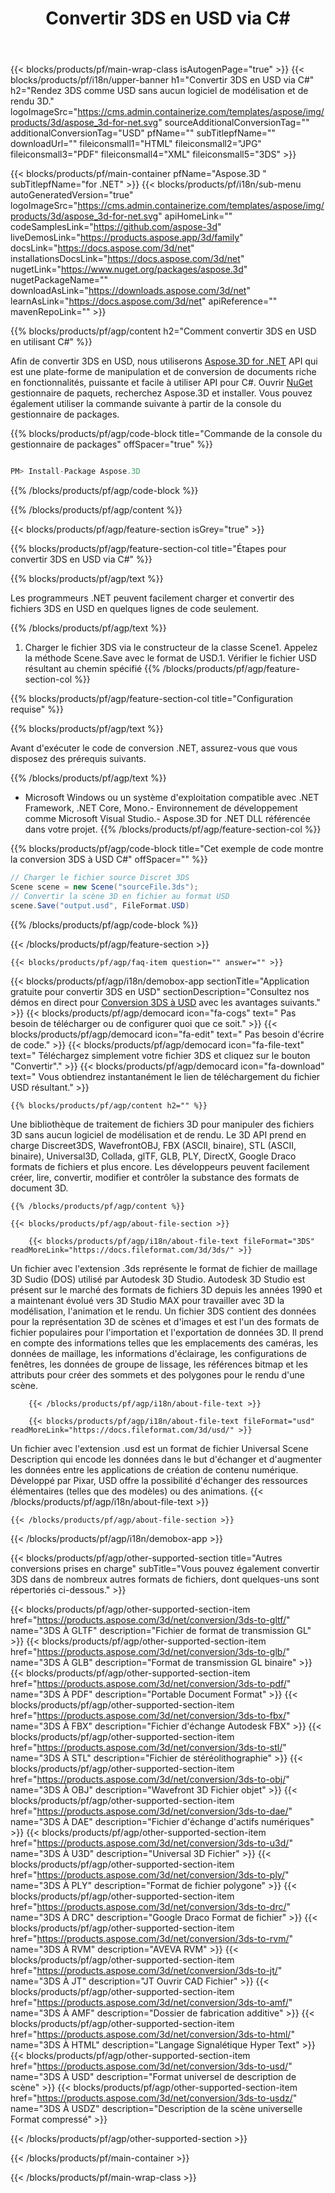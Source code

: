 ﻿---
title: Convertir 3DS en USD via C# 
weight: 530
url: /fr/net/conversion/3ds-to-usd/ 
description: Exemple de code pour la conversion de 3DS à USD C#. Utilisez l'exemple de code API pour les fichiers batch 3DS vers la conversion USD dans VB.NET, Asp.NET ou toute application basée sur .NET.
---
{{< blocks/products/pf/main-wrap-class isAutogenPage="true" >}}
{{< blocks/products/pf/i18n/upper-banner h1="Convertir 3DS en USD via C#" h2="Rendez 3DS comme USD sans aucun logiciel de modélisation et de rendu 3D." logoImageSrc="https://cms.admin.containerize.com/templates/aspose/img/products/3d/aspose_3d-for-net.svg" sourceAdditionalConversionTag="" additionalConversionTag="USD" pfName="" subTitlepfName="" downloadUrl="" fileiconsmall1="HTML" fileiconsmall2="JPG" fileiconsmall3="PDF" fileiconsmall4="XML" fileiconsmall5="3DS" >}}

{{< blocks/products/pf/main-container pfName="Aspose.3D " subTitlepfName="for .NET" >}}
{{< blocks/products/pf/i18n/sub-menu autoGeneratedVersion="true" logoImageSrc="https://cms.admin.containerize.com/templates/aspose/img/products/3d/aspose_3d-for-net.svg" apiHomeLink="" codeSamplesLink="https://github.com/aspose-3d" liveDemosLink="https://products.aspose.app/3d/family" docsLink="https://docs.aspose.com/3d/net" installationsDocsLink="https://docs.aspose.com/3d/net" nugetLink="https://www.nuget.org/packages/aspose.3d" nugetPackageName="" downloadAsLink="https://downloads.aspose.com/3d/net" learnAsLink="https://docs.aspose.com/3d/net" apiReference="" mavenRepoLink="" >}}

{{% blocks/products/pf/agp/content h2="Comment convertir 3DS en USD en utilisant C#" %}}

 Afin de convertir 3DS en USD, nous utiliserons
 [Aspose.3D for .NET](https://products.aspose.com/3d/net) 
 API qui est une plate-forme de manipulation et de conversion de documents riche en fonctionnalités, puissante et facile à utiliser API pour C#. Ouvrir
 [NuGet](https://www.nuget.org/packages/aspose.3d) 
 gestionnaire de paquets, recherchez
 Aspose.3D 
 et installer. Vous pouvez également utiliser la commande suivante à partir de la console du gestionnaire de packages.

{{% blocks/products/pf/agp/code-block title="Commande de la console du gestionnaire de packages" offSpacer="true" %}}

```cs

PM> Install-Package Aspose.3D


```

{{% /blocks/products/pf/agp/code-block %}}

{{% /blocks/products/pf/agp/content %}}

{{< blocks/products/pf/agp/feature-section isGrey="true" >}}

{{% blocks/products/pf/agp/feature-section-col title="Étapes pour convertir 3DS en USD via C#" %}}

{{% blocks/products/pf/agp/text %}}

 Les programmeurs .NET peuvent facilement charger et convertir des fichiers 3DS en USD en quelques lignes de code seulement.

{{% /blocks/products/pf/agp/text %}}

1. Charger le fichier 3DS via le constructeur de la classe Scene1. Appelez la méthode Scene.Save avec le format de USD.1. Vérifier le fichier USD résultant au chemin spécifié
{{% /blocks/products/pf/agp/feature-section-col %}}

{{% blocks/products/pf/agp/feature-section-col title="Configuration requise" %}}

{{% blocks/products/pf/agp/text %}}

 Avant d'exécuter le code de conversion .NET, assurez-vous que vous disposez des prérequis suivants.

{{% /blocks/products/pf/agp/text %}}

- Microsoft Windows ou un système d'exploitation compatible avec .NET Framework, .NET Core, Mono.- Environnement de développement comme Microsoft Visual Studio.- Aspose.3D for .NET DLL référencée dans votre projet.
{{% /blocks/products/pf/agp/feature-section-col %}}

{{% blocks/products/pf/agp/code-block title="Cet exemple de code montre la conversion 3DS à USD C#" offSpacer="" %}}

```cs
// Charger le fichier source Discret 3DS
Scene scene = new Scene("sourceFile.3ds");
// Convertir la scène 3D en fichier au format USD
scene.Save("output.usd", FileFormat.USD)

```

{{% /blocks/products/pf/agp/code-block %}}

{{< /blocks/products/pf/agp/feature-section >}}

    {{< blocks/products/pf/agp/faq-item question="" answer="" >}}
 

<!-- aboutfile Starts -->

{{< blocks/products/pf/agp/i18n/demobox-app sectionTitle="Application gratuite pour convertir 3DS en USD" sectionDescription="Consultez nos démos en direct pour [Conversion 3DS à USD](https://products.aspose.app/3d/conversion/3ds-to-usd) avec les avantages suivants." >}}
        {{< blocks/products/pf/agp/democard icon="fa-cogs" text=" Pas besoin de télécharger ou de configurer quoi que ce soit." >}}
        {{< blocks/products/pf/agp/democard icon="fa-edit" text=" Pas besoin d\'écrire de code." >}}
        {{< blocks/products/pf/agp/democard icon="fa-file-text" text=" Téléchargez simplement votre fichier 3DS et cliquez sur le bouton \"Convertir\"." >}}
        {{< blocks/products/pf/agp/democard icon="fa-download" text=" Vous obtiendrez instantanément le lien de téléchargement du fichier USD résultant." >}}

    {{% blocks/products/pf/agp/content h2="" %}}

 Une bibliothèque de traitement de fichiers 3D pour manipuler des fichiers 3D sans aucun logiciel de modélisation et de rendu. Le 3D API prend en charge Discreet3DS, WavefrontOBJ, FBX (ASCII, binaire), STL (ASCII, binaire), Universal3D, Collada, glTF, GLB, PLY, DirectX, Google Draco formats de fichiers et plus encore. Les développeurs peuvent facilement créer, lire, convertir, modifier et contrôler la substance des formats de document 3D.



    {{% /blocks/products/pf/agp/content %}}

    {{< blocks/products/pf/agp/about-file-section >}}

        {{< blocks/products/pf/agp/i18n/about-file-text fileFormat="3DS" readMoreLink="https://docs.fileformat.com/3d/3ds/" >}}
Un fichier avec l'extension .3ds représente le format de fichier de maillage 3D Sudio (DOS) utilisé par Autodesk 3D Studio. Autodesk 3D Studio est présent sur le marché des formats de fichiers 3D depuis les années 1990 et a maintenant évolué vers 3D Studio MAX pour travailler avec 3D la modélisation, l'animation et le rendu. Un fichier 3DS contient des données pour la représentation 3D de scènes et d'images et est l'un des formats de fichier populaires pour l'importation et l'exportation de données 3D. Il prend en compte des informations telles que les emplacements des caméras, les données de maillage, les informations d'éclairage, les configurations de fenêtres, les données de groupe de lissage, les références bitmap et les attributs pour créer des sommets et des polygones pour le rendu d'une scène.

        {{< /blocks/products/pf/agp/i18n/about-file-text >}}

        {{< blocks/products/pf/agp/i18n/about-file-text fileFormat="usd" readMoreLink="https://docs.fileformat.com/3d/usd/" >}}
Un fichier avec l'extension .usd est un format de fichier Universal Scene Description qui encode les données dans le but d'échanger et d'augmenter les données entre les applications de création de contenu numérique. Développé par Pixar, USD offre la possibilité d'échanger des ressources élémentaires (telles que des modèles) ou des animations.
        {{< /blocks/products/pf/agp/i18n/about-file-text >}}

    {{< /blocks/products/pf/agp/about-file-section >}}

{{< /blocks/products/pf/agp/i18n/demobox-app >}}

<!-- aboutfile Ends -->

{{< blocks/products/pf/agp/other-supported-section title="Autres conversions prises en charge" subTitle="Vous pouvez également convertir 3DS dans de nombreux autres formats de fichiers, dont quelques-uns sont répertoriés ci-dessous." >}}

{{< blocks/products/pf/agp/other-supported-section-item href="https://products.aspose.com/3d/net/conversion/3ds-to-gltf/" name="3DS À GLTF" description="Fichier de format de transmission GL" >}}
{{< blocks/products/pf/agp/other-supported-section-item href="https://products.aspose.com/3d/net/conversion/3ds-to-glb/" name="3DS À GLB" description="Format de transmission GL binaire" >}}
{{< blocks/products/pf/agp/other-supported-section-item href="https://products.aspose.com/3d/net/conversion/3ds-to-pdf/" name="3DS À PDF" description="Portable Document Format" >}}
{{< blocks/products/pf/agp/other-supported-section-item href="https://products.aspose.com/3d/net/conversion/3ds-to-fbx/" name="3DS À FBX" description="Fichier d\'échange Autodesk FBX" >}}
{{< blocks/products/pf/agp/other-supported-section-item href="https://products.aspose.com/3d/net/conversion/3ds-to-stl/" name="3DS À STL" description="Fichier de stéréolithographie" >}}
{{< blocks/products/pf/agp/other-supported-section-item href="https://products.aspose.com/3d/net/conversion/3ds-to-obj/" name="3DS À OBJ" description="Wavefront 3D Fichier objet" >}}
{{< blocks/products/pf/agp/other-supported-section-item href="https://products.aspose.com/3d/net/conversion/3ds-to-dae/" name="3DS À DAE" description="Fichier d\'échange d\'actifs numériques" >}}
{{< blocks/products/pf/agp/other-supported-section-item href="https://products.aspose.com/3d/net/conversion/3ds-to-u3d/" name="3DS À U3D" description="Universal 3D Fichier" >}}
{{< blocks/products/pf/agp/other-supported-section-item href="https://products.aspose.com/3d/net/conversion/3ds-to-ply/" name="3DS À PLY" description="Format de fichier polygone" >}}
{{< blocks/products/pf/agp/other-supported-section-item href="https://products.aspose.com/3d/net/conversion/3ds-to-drc/" name="3DS À DRC" description="Google Draco Format de fichier" >}}
{{< blocks/products/pf/agp/other-supported-section-item href="https://products.aspose.com/3d/net/conversion/3ds-to-rvm/" name="3DS À RVM" description="AVEVA RVM" >}}
{{< blocks/products/pf/agp/other-supported-section-item href="https://products.aspose.com/3d/net/conversion/3ds-to-jt/" name="3DS À JT" description="JT Ouvrir CAD Fichier" >}}
{{< blocks/products/pf/agp/other-supported-section-item href="https://products.aspose.com/3d/net/conversion/3ds-to-amf/" name="3DS À AMF" description="Dossier de fabrication additive" >}}
{{< blocks/products/pf/agp/other-supported-section-item href="https://products.aspose.com/3d/net/conversion/3ds-to-html/" name="3DS À HTML" description="Langage Signalétique Hyper Text" >}}
{{< blocks/products/pf/agp/other-supported-section-item href="https://products.aspose.com/3d/net/conversion/3ds-to-usd/" name="3DS À USD" description="Format universel de description de scène" >}}
{{< blocks/products/pf/agp/other-supported-section-item href="https://products.aspose.com/3d/net/conversion/3ds-to-usdz/" name="3DS À USDZ" description="Description de la scène universelle Format compressé" >}}

{{< /blocks/products/pf/agp/other-supported-section >}}

{{< /blocks/products/pf/main-container >}}
    
{{< /blocks/products/pf/main-wrap-class >}}
